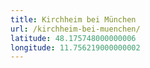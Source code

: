 ```yaml
---
title: Kirchheim bei München
url: /kirchheim-bei-muenchen/
latitude: 48.175748000000006
longitude: 11.756219000000002
---
```

